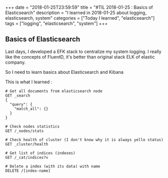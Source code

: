 +++
date = "2018-01-25T23:59:59"
title = "#TIL 2018-01-25 : Basics of Elasticsearch"
description = "I learned in 2018-01-25 about logging, elasticsearch, system"
categories = ["Today I learned", "elasticsearch"]
tags = ["logging", "elasticsearch", "system"]
+++



## Basics of Elasticsearch

Last days, I developed a EFK stack to centralize my system logging. I really like the concepts of FluentD, it's better than original stack ELK of elastic company.

So I need to learn basics about Elasticsearch and Kibana

This is what I learned :

```http
# Get all documents from elasticsearch node
GET _search
{
  "query": {
    "match_all": {}
  }
}

# Check nodes statistics
GET /_nodes/stats

# Check health of cluster (I don't know why it is always yello status)
GET _cluster/health

# Get list of indices (indexes)
GET /_cat/indices?v

# Delete a index (with its data) with name
DELETE /[index-name]
```

